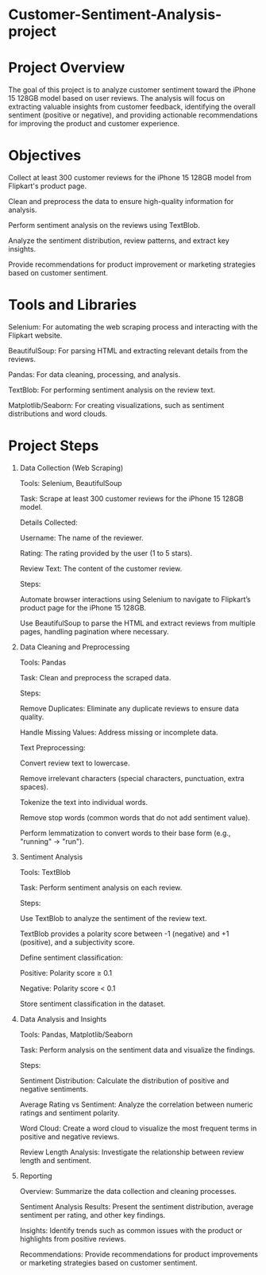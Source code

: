 # Customer-Sentiment-Analysis-project

# Project Overview
The goal of this project is to analyze customer sentiment toward the iPhone 15 128GB model based on user reviews. The analysis will focus on extracting valuable insights from customer feedback, identifying the overall sentiment (positive or negative), and providing actionable recommendations for improving the product and customer experience.

# Objectives

Collect at least 300 customer reviews for the iPhone 15 128GB model from Flipkart's product page.

Clean and preprocess the data to ensure high-quality information for analysis.

Perform sentiment analysis on the reviews using TextBlob.

Analyze the sentiment distribution, review patterns, and extract key insights.

Provide recommendations for product improvement or marketing strategies based on customer sentiment.

# Tools and Libraries

Selenium: For automating the web scraping process and interacting with the Flipkart website.

BeautifulSoup: For parsing HTML and extracting relevant details from the reviews.

Pandas: For data cleaning, processing, and analysis.

TextBlob: For performing sentiment analysis on the review text.

Matplotlib/Seaborn: For creating visualizations, such as sentiment distributions and word clouds.

# Project Steps

1. Data Collection (Web Scraping)

   Tools: Selenium, BeautifulSoup

   Task: Scrape at least 300 customer reviews for the iPhone 15 128GB model.

   Details Collected:

   Username: The name of the reviewer.

   Rating: The rating provided by the user (1 to 5 stars).

   Review Text: The content of the customer review.

    Steps:

   Automate browser interactions using Selenium to navigate to Flipkart’s product page for the iPhone 15 128GB.

   Use BeautifulSoup to parse the HTML and extract reviews from multiple pages, handling pagination where necessary.

3. Data Cleaning and Preprocessing

    Tools: Pandas

   Task: Clean and preprocess the scraped data.

   Steps:

   Remove Duplicates: Eliminate any duplicate reviews to ensure data quality.

   Handle Missing Values: Address missing or incomplete data.

   Text Preprocessing:

   Convert review text to lowercase.

   Remove irrelevant characters (special characters, punctuation, extra spaces).

   Tokenize the text into individual words.

   Remove stop words (common words that do not add sentiment value).

   Perform lemmatization to convert words to their base form (e.g., "running" → "run").

5. Sentiment Analysis

   Tools: TextBlob

   Task: Perform sentiment analysis on each review.

   Steps:

   Use TextBlob to analyze the sentiment of the review text.

   TextBlob provides a polarity score between -1 (negative) and +1 (positive), and a subjectivity score.

   Define sentiment classification:

   Positive: Polarity score ≥ 0.1

   Negative: Polarity score < 0.1

   Store sentiment classification in the dataset.

7. Data Analysis and Insights

   Tools: Pandas, Matplotlib/Seaborn

   Task: Perform analysis on the sentiment data and visualize the findings.

   Steps:

   Sentiment Distribution: Calculate the distribution of positive and negative sentiments.

   Average Rating vs Sentiment: Analyze the correlation between numeric ratings and sentiment polarity.

   Word Cloud: Create a word cloud to visualize the most frequent terms in positive and negative reviews.

   Review Length Analysis: Investigate the relationship between review length and sentiment.

9. Reporting

   Overview: Summarize the data collection and cleaning processes.

   Sentiment Analysis Results: Present the sentiment distribution, average sentiment per rating, and other key findings.

   Insights: Identify trends such as common issues with the product or highlights from positive reviews.

   Recommendations: Provide recommendations for product improvements or marketing strategies based on customer sentiment.
